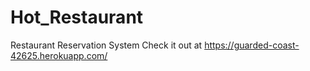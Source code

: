 # Hot_Restaurant
Restaurant Reservation System 
Check it out at https://guarded-coast-42625.herokuapp.com/
